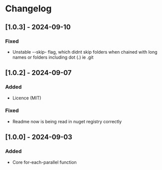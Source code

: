 # Changelog

## [1.0.3] - 2024-09-10

### Fixed

- Unstable --skip- flag, which didnt skip folders when chained with long names or folders including dot (.) ie .git

## [1.0.2] - 2024-09-07

### Added

- Licence (MIT)

### Fixed

- Readme now is being read in nuget registry correctly

## [1.0.0] - 2024-09-03

### Added

- Core for-each-parallel function

